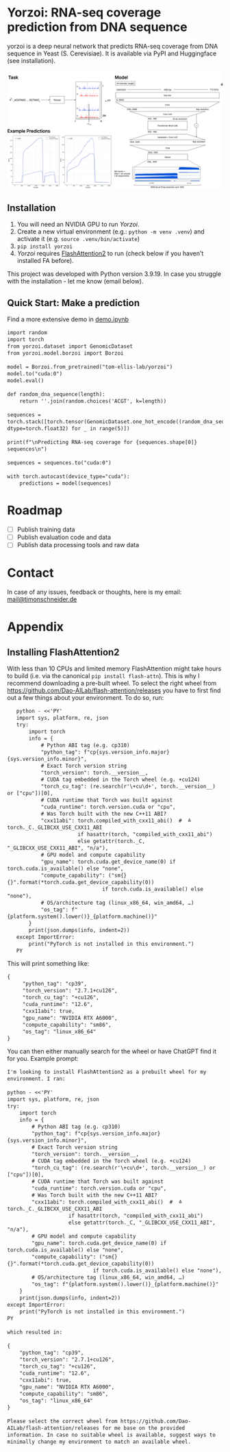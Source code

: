 # Yorzoi: RNA-seq coverage prediction from DNA sequence

yorzoi is a deep neural network that predicts RNA-seq coverage from DNA sequence in Yeast (S. Cerevisiae). It is available via PyPI and Huggingface (see installation).

![Model summary](summary.png)

## Installation

1. You will need an NVIDIA GPU to run _Yorzoi_.
2. Create a new virtual environment (e.g.: `python -m venv .venv`) and activate it (e.g. `source .venv/bin/activate`)
3. `pip install yorzoi`
4. _Yorzoi_ requires [FlashAttention2](https://github.com/Dao-AILab/flash-attention) to run (check below if you haven't installed FA before).

This project was developed with Python version 3.9.19. In case you struggle with the installation - let me know (email below).

## Quick Start: Make a prediction

Find a more extensive demo in [demo.ipynb](demo.ipynb)

```
import random
import torch
from yorzoi.dataset import GenomicDataset
from yorzoi.model.borzoi import Borzoi

model = Borzoi.from_pretrained("tom-ellis-lab/yorzoi")
model.to("cuda:0")
model.eval()

def random_dna_sequence(length):
    return ''.join(random.choices('ACGT', k=length))

sequences = torch.stack([torch.tensor(GenomicDataset.one_hot_encode((random_dna_sequence(4992))), dtype=torch.float32) for _ in range(5)])

print(f"\nPredicting RNA-seq coverage for {sequences.shape[0]} sequences\n")

sequences = sequences.to("cuda:0")

with torch.autocast(device_type="cuda"):
    predictions = model(sequences)
```

# Roadmap

- [ ] Publish training data
- [ ] Publish evaluation code and data
- [ ] Publish data processing tools and raw data

# Contact

In case of any issues, feedback or thoughts, here is my email: mail@timonschneider.de

# Appendix

## Installing FlashAttention2

With less than 10 CPUs and limited memory FlashAttention might take hours to build (i.e. via the canonical `pip install flash-attn`). This is why I recommend downloading a pre-built wheel. To select the right wheel from https://github.com/Dao-AILab/flash-attention/releases you have to first find out a few things about your environment. To do so, run:

```
   python - <<'PY'
   import sys, platform, re, json
   try:
       import torch
       info = {
           # Python ABI tag (e.g. cp310)
           "python_tag": f"cp{sys.version_info.major}{sys.version_info.minor}",
           # Exact Torch version string
           "torch_version": torch.__version__,
           # CUDA tag embedded in the Torch wheel (e.g. +cu124)
           "torch_cu_tag": (re.search(r'\+cu\d+', torch.__version__) or ["cpu"])[0],
           # CUDA runtime that Torch was built against
           "cuda_runtime": torch.version.cuda or "cpu",
           # Was Torch built with the new C++11 ABI?
           "cxx11abi": torch.compiled_with_cxx11_abi()  #  ≙ torch._C._GLIBCXX_USE_CXX11_ABI
                       if hasattr(torch, "compiled_with_cxx11_abi")
                       else getattr(torch._C, "_GLIBCXX_USE_CXX11_ABI", "n/a"),
           # GPU model and compute capability
           "gpu_name": torch.cuda.get_device_name(0) if torch.cuda.is_available() else "none",
           "compute_capability": ("sm{}{}".format(*torch.cuda.get_device_capability(0))
                               if torch.cuda.is_available() else "none"),
           # OS/architecture tag (linux_x86_64, win_amd64, …)
           "os_tag": f"{platform.system().lower()}_{platform.machine()}"
       }
       print(json.dumps(info, indent=2))
   except ImportError:
       print("PyTorch is not installed in this environment.")
   PY
```

This will print something like:

```
{
     "python_tag": "cp39",
     "torch_version": "2.7.1+cu126",
     "torch_cu_tag": "+cu126",
     "cuda_runtime": "12.6",
     "cxx11abi": true,
     "gpu_name": "NVIDIA RTX A6000",
     "compute_capability": "sm86",
     "os_tag": "linux_x86_64"
}
```

You can then either manually search for the wheel or have ChatGPT find it for you. Example prompt:

```
I'm looking to install FlashAttention2 as a prebuilt wheel for my environment. I ran:

python - <<'PY'
import sys, platform, re, json
try:
    import torch
    info = {
        # Python ABI tag (e.g. cp310)
        "python_tag": f"cp{sys.version_info.major}{sys.version_info.minor}",
        # Exact Torch version string
        "torch_version": torch.__version__,
        # CUDA tag embedded in the Torch wheel (e.g. +cu124)
        "torch_cu_tag": (re.search(r'\+cu\d+', torch.__version__) or ["cpu"])[0],
        # CUDA runtime that Torch was built against
        "cuda_runtime": torch.version.cuda or "cpu",
        # Was Torch built with the new C++11 ABI?
        "cxx11abi": torch.compiled_with_cxx11_abi()  #  ≙ torch._C._GLIBCXX_USE_CXX11_ABI
                    if hasattr(torch, "compiled_with_cxx11_abi")
                    else getattr(torch._C, "_GLIBCXX_USE_CXX11_ABI", "n/a"),
        # GPU model and compute capability
        "gpu_name": torch.cuda.get_device_name(0) if torch.cuda.is_available() else "none",
        "compute_capability": ("sm{}{}".format(*torch.cuda.get_device_capability(0))
                            if torch.cuda.is_available() else "none"),
        # OS/architecture tag (linux_x86_64, win_amd64, …)
        "os_tag": f"{platform.system().lower()}_{platform.machine()}"
    }
    print(json.dumps(info, indent=2))
except ImportError:
    print("PyTorch is not installed in this environment.")
PY

which resulted in:

{
    "python_tag": "cp39",
    "torch_version": "2.7.1+cu126",
    "torch_cu_tag": "+cu126",
    "cuda_runtime": "12.6",
    "cxx11abi": true,
    "gpu_name": "NVIDIA RTX A6000",
    "compute_capability": "sm86",
    "os_tag": "linux_x86_64"
}

Please select the correct wheel from https://github.com/Dao-AILab/flash-attention/releases for me base on the provided information. In case no suitable wheel is available, suggest ways to minimally change my environment to match an available wheel.
```
